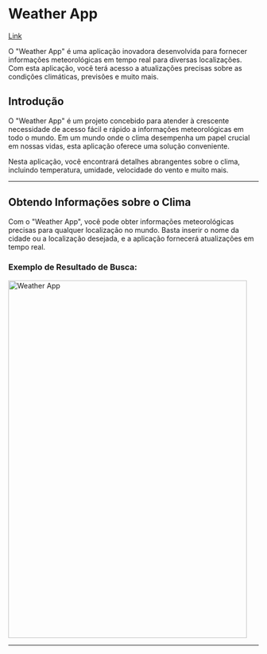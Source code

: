 <h1>Weather App</h1>

<a href="https://weather-app-sak.netlify.app//">Link</a>
<p>O "Weather App" é uma aplicação inovadora desenvolvida para fornecer informações meteorológicas em tempo real para diversas localizações. Com esta aplicação, você terá acesso a atualizações precisas sobre as condições climáticas, previsões e muito mais.</p>
<h2>Introdução</h2>
<p>O "Weather App" é um projeto concebido para atender à crescente necessidade de acesso fácil e rápido a informações meteorológicas em todo o mundo. Em um mundo onde o clima desempenha um papel crucial em nossas vidas, esta aplicação oferece uma solução conveniente.</p>
<p>Nesta aplicação, você encontrará detalhes abrangentes sobre o clima, incluindo temperatura, umidade, velocidade do vento e muito mais.</p>
<hr>
<h2>Obtendo Informações sobre o Clima</h2>
<p>Com o "Weather App", você pode obter informações meteorológicas precisas para qualquer localização no mundo. Basta inserir o nome da cidade ou a localização desejada, e a aplicação fornecerá atualizações em tempo real.</p>
<h3>Exemplo de Resultado de Busca:</h3>
    <img align="center" alt="Weather App" height="720" width="480" src="https://i.imgur.com/Lzi0NxK.png" ">

<hr>
